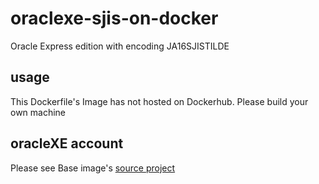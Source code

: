 # oraclexe-sjis-on-docker

Oracle Express edition with encoding JA16SJISTILDE

## usage

This Dockerfile's Image has not hosted on Dockerhub.
Please build your own machine

## oracleXE account

Please see Base image's [source project](https://github.com/wnameless/docker-oracle-xe-11g)

